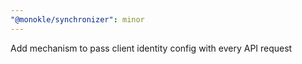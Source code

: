 ```yaml
---
"@monokle/synchronizer": minor
---
```


Add mechanism to pass client identity config with every API request
